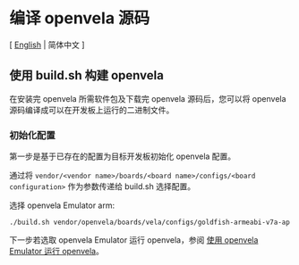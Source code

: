 # 编译 openvela 源码

\[ [English](Build_Vela_from_sources.md) | 简体中文 \]

## 使用 build.sh 构建 openvela

在安装完 openvela 所需软件包及下载完 openvela 源码后，您可以将 openvela 源码编译成可以在开发板上运行的二进制文件。

### 初始化配置

第一步是基于已存在的配置为目标开发板初始化 openvela 配置。

通过将 `vendor/<vendor name>/boards/<board name>/configs/<board configuration>` 作为参数传递给 build.sh 选择配置。

选择 openvela Emulator arm:

```
./build.sh vendor/openvela/boards/vela/configs/goldfish-armeabi-v7a-ap
```

下一步若选取 openvela Emulator 运行 openvela，参阅 [使用 openvela Emulator 运行 openvela](./Run_Vela_on_Vela_Emulator_zh-cn.md)。
